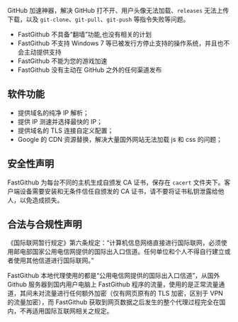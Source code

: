GitHub 加速神器，解决 GitHub 打不开、用户头像无法加载、`releases` 无法上传下载，以及 `git-clone`、`git-pull`、`git-push` 等指令失败等问题。

- FastGithub 不具备“翻墙”功能,也没有相关的计划
- FastGithub 不支持 Windows 7 等已被发行方停止支持的操作系统，并且也不会主动提供支持
- FastGithub 不能为您的游戏加速
- FastGithub 没有主动在 GitHub 之外的任何渠道发布

## 软件功能

- 提供域名的纯净 IP 解析；
- 提供 IP 测速并选择最快的 IP；
- 提供域名的 TLS 连接自定义配置；
- Google 的 CDN 资源替换，解决大量国外网站无法加载 js 和 css 的问题；

## 安全性声明

FastGithub 为每台不同的主机生成自颁发 CA 证书，保存在 `cacert` 文件夹下。客户端设备需要安装和无条件信任自颁发的 CA 证书，请不要将证书私钥泄露给他人，以免造成损失。

## 合法与合规性声明

《国际联网暂行规定》第六条规定：“计算机信息网络直接进行国际联网，必须使用邮电部国家公用电信网提供的国际出入口信道。任何单位和个人不得自行建立或者使用其他信道进行国际联网。”

FastGithub 本地代理使用的都是“公用电信网提供的国际出入口信道”，从国外 Github 服务器到国内用户电脑上 FastGithub 程序的流量，使用的是正常流量通道，其间未对流量进行任何额外加密（仅有网页原有的 TLS 加密，区别于 VPN 的流量加密），而 FastGithub 获取到网页数据之后发生的整个代理过程完全在国内，不再适用国际互联网相关之规定。

